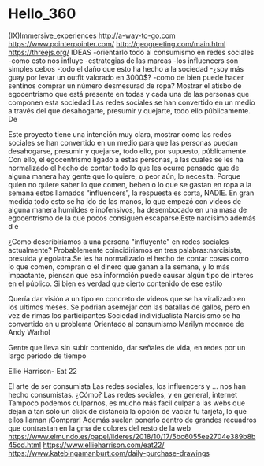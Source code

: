 # Hello_360
(IX)Immersive_experiences
http://a-way-to-go.com
https://www.pointerpointer.com/
http://geogreeting.com/main.html
https://threejs.org/
IDEAS
-orientarlo todo al consumismo en redes sociales
-como esto nos influye 
-estrategias de las marcas 
-los influencers son simples cebos
-todo el daño que esto ha hecho a la sociedad
-¿soy más guay por levar un outfit valorado en 3000$?
-como de bien puede hacer sentinos comprar un número desmesurad de ropa?
Mostrar el atisbo de egocentrismo que está presente en todas y cada una de las personas que componen esta sociedad
Las redes sociales se han convertido en un medio a través del que desahogarte, presumir y quejarte, todo ello públicamente. De 

Este proyecto tiene una intención muy clara, mostrar como las redes sociales se han convertido en un medio para que las personas puedan desahogarse, presumir y quejarse, todo ello, por supuesto, públicamente. 
Con ello, el egocentrismo ligado a estas personas, a las cuales se les ha normalizado el hecho de contar todo lo que les ocurre pensado que de alguna manera hay gente que lo quiere, o peor aún, lo necesita. Porque quien no quiere saber lo que comen, beben o lo que se gastan en ropa a la semana estos llamados “influencers”, la respuesta es corta, NADIE. En gran medida todo esto se ha ido de las manos, lo que empezó con videos de alguna manera humildes e inofensivos, ha desembocado en una masa de egocentrismo de la que pocos consiguen escaparse.Este narcisimo además d e

¿Como describiriamos a una persona "influyente" en redes sociales actualmente? Probablemente coincidiriamos en tres palabras:narcisista, presuida y egolatra.Se les ha normalizado el hecho de contar cosas como lo que comen, compran o el dinero que ganan a la semana, y lo más impactante, piensan que esa informción puede causar algún tipo de interes en el público. Si bien es verdad que cierto contenido de ese estilo 

Quería dar visión a un tipo en concreto de videos que se ha viralizado en los ultimos meses. Se podrian asemejar con las batallas de gallos, pero en vez de rimas los participantes 
Sociedad individualista 
Narcisismo se ha convertido en u problema
Orientado al consumismo
Marilyn  moonroe de Andy Warhol

Gente que lleva sin subir contenido, dar señales de vida, en redes por un largo periodo de tiempo

Ellie Harrison- Eat 22


El arte de ser consumista
Las redes sociales, los influencers y … nos han hecho consumistas. ¿Cómo?
Las redes sociales, y en general, internet
Tampoco podemos culparnos, es mucho más facil culpar a las webs que dejan a tan solo un click de distancia la opción de vaciar tu tarjeta, lo que ellos llaman ¡Comprar!
Además suelen ponerlo dentro de grandes recuadros que contrastan en la gma de colores del resto de la web
https://www.elmundo.es/papel/lideres/2018/10/17/5bc6055ee2704e389b8b45cd.html
https://www.ellieharrison.com/eat22/
https://www.katebingamanburt.com/daily-purchase-drawings


